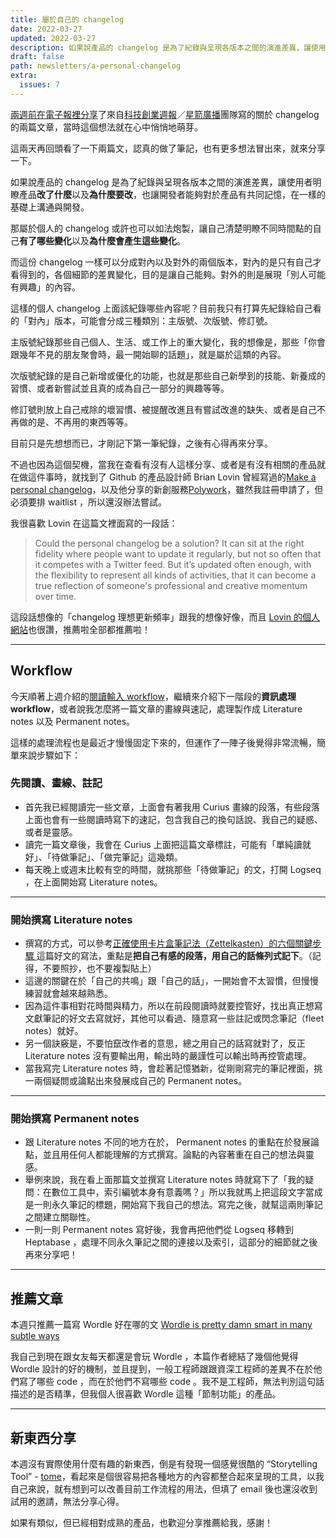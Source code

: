 ```yaml
---
title: 屬於自己的 changelog
date: 2022-03-27
updated: 2022-03-27
description: 如果說產品的 changelog 是為了紀錄與呈現各版本之間的演進差異，讓使用者明瞭產品改了什麼以及為什麼要改，也讓開發者能夠對於產品有共同記憶，在一樣的基礎上溝通與開發。那屬於個人的 changelog 或許也可以如法炮製，讓自己清楚明瞭不同時間點的自己有了哪些變化以及為什麼會產生這些變化。
draft: false
path: newsletters/a-personal-changelog
extra:
  issues: 7
---
```


[兩週前在電子報裡分享](@/newsletters/5-what-is-the-best-tool.md)了來自[科技創業週報](https://blog.starrocket.io/star-rocket-newsletter/)／[星箭廣播](https://podcast.starrocket.io/)團隊寫的關於 changelog 的兩篇文章，當時這個想法就在心中悄悄地萌芽。

這兩天再回頭看了一下兩篇文，認真的做了筆記，也有更多想法冒出來，就來分享一下。

如果說產品的 changelog 是為了紀錄與呈現各版本之間的演進差異，讓使用者明瞭產品**改了什麼**以及**為什麼要改**，也讓開發者能夠對於產品有共同記憶，在一樣的基礎上溝通與開發。

那屬於個人的 changelog 或許也可以如法炮製，讓自己清楚明瞭不同時間點的自己**有了哪些變化**以及**為什麼會產生這些變化**。

而這份 changelog 一樣可以分成對內以及對外的兩個版本，對內的是只有自己才看得到的，各個細節的差異變化，目的是讓自己能夠。對外的則是展現「別人可能有興趣」的內容。

這樣的個人 changelog 上面該紀錄哪些內容呢？目前我只有打算先紀錄給自己看的「對內」版本，可能會分成三種類別：主版號、次版號、修訂號。

<!-- more -->

主版號紀錄那些自己個人、生活、或工作上的重大變化，我的想像是，那些「你會跟幾年不見的朋友聚會時，最一開始聊的話題」，就是屬於這類的內容。

次版號紀錄的是自己新增或優化的功能，也就是那些自己新學到的技能、新養成的習慣、或者新嘗試並且真的成為自己一部分的興趣等等。

修訂號則放上自己戒除的壞習慣、被提醒改進且有嘗試改進的缺失、或者是自己不再做的是、不再用的東西等等。

目前只是先想想而已，才剛記下第一筆紀錄，之後有心得再來分享。

不過也因為這個契機，當我在查看有沒有人這樣分享、或者是有沒有相關的產品就在做這件事時，就找到了 Github 的產品設計師 Brian Lovin 曾經寫過的[Make a personal changelog](https://brianlovin.com/writing/make-a-personal-changelog)，以及他分享的新創服務[Polywork](https://www.polywork.com/)，雖然我註冊申請了，但必須要排 waitlist ，所以還沒辦法嘗試。

我很喜歡 Lovin 在這篇文裡面寫的一段話：
> Could the personal changelog be a solution? It can sit at the right fidelity where people want to update it regularly, but not so often that it competes with a Twitter feed. But it’s updated often enough, with the flexibility to represent all kinds of activities, that it can become a true reflection of someone's professional and creative momentum over time.

這段話想像的「changelog 理想更新頻率」跟我的想像好像，而且 [Lovin 的個人網站](https://brianlovin.com/)也很讚，推薦啦全部都推薦啦！

---

## Workflow

今天順著上週介紹的[閱讀輸入 workflow](@/newsletters/6-ignorance-management.md)，繼續來介紹下一階段的**資訊處理 workflow**，或者說我怎麼將一篇文章的畫線與速記，處理製作成 Literature notes 以及 Permanent notes。

這樣的處理流程也是最近才慢慢固定下來的，但運作了一陣子後覺得非常流暢，簡單來說步驟如下：

### 先閱讀、畫線、註記
- 首先我已經閱讀完一些文章，上面會有著我用 Curius 畫線的段落，有些段落上面也會有一些閱讀時寫下的速記，包含我自己的換句話說、我自己的疑惑、或者是靈感。
- 讀完一篇文章後，我會在 Curius 上面把這篇文章標註，可能有「單純讀就好」、「待做筆記」、「做完筆記」這幾類。
- 每天晚上或週末比較有空的時間，就挑那些「待做筆記」的文，打開 Logseq ，在上面開始寫 Literature notes。

---

### 開始撰寫 Literature notes

- 撰寫的方式，可以參考[正確使用卡片盒筆記法（Zettelkasten）的六個關鍵步驟 ](https://readingoutpost.com/zettelkasten-6-steps)這篇好文的寫法，重點是**把自己有感的段落，用自己的話條列式記下**。（記得，不要照抄，也不要複製貼上）
- 這邊的關鍵在於「自己的共鳴」跟「自己的話」，一開始會不太習慣，但慢慢練習就會越來越熟悉。
- 因為這件事相對花時間與精力，所以在前段閱讀時就要控管好，找出真正想寫文獻筆記的好文去寫就好，其他可以看過、隨意寫一些註記或閃念筆記（fleet notes）就好。
- 另一個訣竅是，不要怕竄改作者的意思，總之用自己的話寫就對了，反正 Literature notes 沒有要輸出用，輸出時的嚴謹性可以輸出時再控管處理。
- 當我寫完 Literature notes 時，會趁著記憶猶新，從剛剛寫完的筆記裡面，挑一兩個疑問或論點出來發展成自己的 Permanent notes。

---

### 開始撰寫 Permanent notes

- 跟 Literature notes 不同的地方在於， Permanent notes 的重點在於發展論點，並且用任何人都能理解的方式撰寫。論點的內容著重在自己的想法與靈感。
- 舉例來說，我在看上面那篇文並撰寫 Literature notes 時就寫下了「我的疑問：在數位工具中，索引編號本身有意義嗎？」所以我就馬上把這段文字當成是一則永久筆記的標題，開始寫下我自己的想法。寫完之後，就幫這兩則筆記之間建立關聯性。
- 一則一則 Permanent notes 寫好後，我會再把他們從 Logseq 移轉到 Heptabase ，處理不同永久筆記之間的連接以及索引，這部分的細節就之後再來分享吧！

---

## 推薦文章

本週只推薦一篇寫 Wordle 好在哪的文 [Wordle is pretty damn smart in many subtle ways](https://vaghetti.dev/posts/wordle/)

我自己到現在跟女友每天都還是會玩 Wordle ，本篇作者總結了幾個他覺得 Wordle 設計的好的機制，並且提到，一般工程師跟跟資深工程師的差異不在於他們寫了哪些 code ，而在於他們不寫哪些 code 。我不是工程師，無法判別這句話描述的是否精準，但我個人很喜歡 Wordle 這種「節制功能」的產品。

---

## 新東西分享

本週沒有實際使用什麼有趣的新東西，倒是有發現一個感覺很酷的 “Storytelling Tool” - [tome](https://beta.tome.app/)，看起來是個很容易把各種地方的內容都整合起來呈現的工具，以我自己來說，就有想到可以改善目前工作流程的用法，但填了 email 後也還沒收到試用的邀請，無法分享心得。

如果有類似，但已經相對成熟的產品，也歡迎分享推薦給我，感謝！




